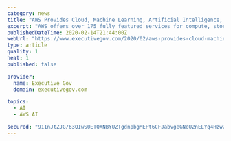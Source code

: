 ```yaml
---
category: news
title: "AWS Provides Cloud, Machine Learning, Artificial Intelligence, Media Services to Second Spectrum; Mike Clayville, Rajiv Maheswaran Quoted"
excerpt: "AWS offers over 175 fully featured services for compute, storage, databases, networking, analytics, robotics, machine learning and artificial intelligence (AI), Internet of Things (IoT), mobile, security, hybrid, virtual and augmented reality (VR and AR ..."
publishedDateTime: 2020-02-14T21:44:00Z
webUrl: "https://www.executivegov.com/2020/02/aws-provides-cloud-machine-learning-artificial-intelligence-media-services-to-second-spectrum-mike-clayville-rajiv-maheswaran-quoted/"
type: article
quality: 1
heat: 1
published: false

provider:
  name: Executive Gov
  domain: executivegov.com

topics:
  - AI
  - AWS AI

secured: "91InJtZJG/63QIwS0ETQXNBYUZTgdnpbgMEPt6CFJabvgeGNeU2nELYq4Hzw2ViPZUXDc5JqGx/rfopDokoAER/2L2l2qPKbo0QWTNVGE70n/uUj7MvuEzDcn7zvvID7esmLeJyRoRR3jU33dsgDiRzaWNw77W/ggTYboHp18Beo4jiIIuNDjVxBLIGsWC0CdxZxb+T5uJnjbH+hxnbOtX8RZWxKjZl0MQEN8KJo5igtLWSJ7VMlkkB9IEFP8Fq3SJnSUC9gw1RgYNe9roioEfH7mFCpIpS25NZlyuJSwlihtqPpHL4XNbKd75Q+TxeX/5nBAQRRohdf+tXbl4Ecxft+GTZlgYEDzv5nOzk9A1IxpEY0Bmswh1HNdyfq7w22xuuNxlkILdgZblit3bjmuiyLJTkVY8yypWw95LFAIU4TtCWmuHZzpE5sPXr0EmKHve/xMwl7LlZiyouloZCVMe4u6r+9NlMdTojQMHVqlOc=;zBDhFR3CWmIaLy+3Xhqeng=="
---
```


